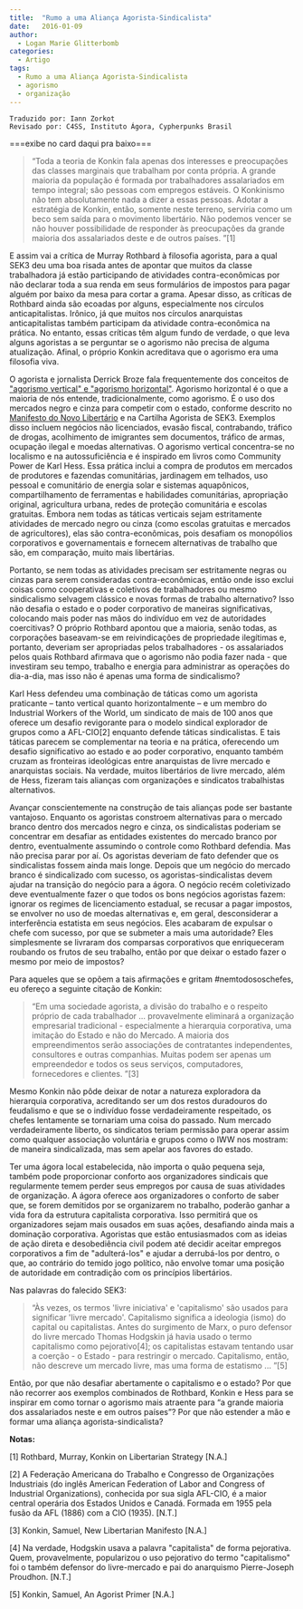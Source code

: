```yaml
---
title:  "Rumo a uma Aliança Agorista-Sindicalista"
date:   2016-01-09
author:
  - Logan Marie Glitterbomb
categories:
  - Artigo
tags:
  - Rumo a uma Aliança Agorista-Sindicalista  
  - agorismo
  - organização
---
```

```
Traduzido por: Iann Zorkot
Revisado por: C4SS, Instituto Ágora, Cypherpunks Brasil
```
===exibe no card daqui pra baixo===

> “Toda a teoria de Konkin fala apenas dos interesses e preocupações das classes marginais que trabalham por conta própria. A grande maioria da população é formada por trabalhadores assalariados em tempo integral; são pessoas com empregos estáveis. O Konkinismo não tem absolutamente nada a dizer a essas pessoas. Adotar a estratégia de Konkin, então, somente neste terreno, serviria como um beco sem saída para o movimento libertário. Não podemos vencer se não houver possibilidade de responder às preocupações da grande maioria dos assalariados deste e de outros países. ”[1]

E assim vai a crítica de Murray Rothbard à filosofia agorista, para a qual SEK3 deu uma boa risada antes de apontar que muitos da classe trabalhadora já estão participando de atividades contra-econômicas por não declarar toda a sua renda em seus formulários de impostos para pagar alguém por baixo da mesa para cortar a grama. Apesar disso, as críticas de Rothbard ainda são ecoadas por alguns, especialmente nos círculos anticapitalistas. Irônico, já que muitos nos círculos anarquistas anticapitalistas também participam da atividade contra-econômica na prática. No entanto, essas críticas têm algum fundo de verdade, o que leva alguns agoristas a se perguntar se o agorismo não precisa de alguma atualização. Afinal, o próprio Konkin acreditava que o agorismo era uma filosofia viva.

O agorista e jornalista Derrick Broze fala frequentemente dos conceitos de ["agorismo vertical" e "agorismo horizontal"](/agorismo-vertical-horizontal). Agorismo horizontal é o que a maioria de nós entende, tradicionalmente, como agorismo. É o uso dos mercados negro e cinza para competir com o estado, conforme descrito no [Manifesto do Novo Libertário](https://libertyzine.blogspot.com/2007/03/o-manifesto-do-novo-libertrio-samuel.htmlhttps:/) e na Cartilha Agorista de SEK3. Exemplos disso incluem negócios não licenciados, evasão fiscal, contrabando, tráfico de drogas, acolhimento de imigrantes sem documentos, tráfico de armas, ocupação ilegal e moedas alternativas. O agorismo vertical concentra-se no localismo e na autossuficiência e é inspirado em livros como Community Power de Karl Hess. Essa prática inclui a compra de produtos em mercados de produtores e fazendas comunitárias, jardinagem em telhados, uso pessoal e comunitário de energia solar e sistemas aquapônicos, compartilhamento de ferramentas e habilidades comunitárias, apropriação original, agricultura urbana, redes de proteção comunitária e escolas gratuitas. Embora nem todas as táticas verticais sejam estritamente atividades de mercado negro ou cinza (como escolas gratuitas e mercados de agricultores), elas são contra-econômicas, pois desafiam os monopólios corporativos e governamentais e fornecem alternativas de trabalho que são, em comparação, muito mais libertárias.

Portanto, se nem todas as atividades precisam ser estritamente negras ou cinzas para serem consideradas contra-econômicas, então onde isso exclui coisas como cooperativas e coletivos de trabalhadores ou mesmo sindicalismo selvagem clássico e novas formas de trabalho alternativo? Isso não desafia o estado e o poder corporativo de maneiras significativas, colocando mais poder nas mãos do indivíduo em vez de autoridades coercitivas? O próprio Rothbard apontou que a maioria, senão todas, as corporações baseavam-se em reivindicações de propriedade ilegítimas e, portanto, deveriam ser apropriadas pelos trabalhadores - os assalariados pelos quais Rothbard afirmava que o agorismo não podia fazer nada - que investiram seu tempo, trabalho e energia para administrar as operações do dia-a-dia, mas isso não é apenas uma forma de sindicalismo?

Karl Hess defendeu uma combinação de táticas como um agorista praticante – tanto vertical quanto horizontalmente – e um membro do Industrial Workers of the World, um sindicato de mais de 100 anos que oferece um desafio revigorante para o modelo sindical explorador de grupos como a AFL-CIO[2] enquanto defende táticas sindicalistas. E tais táticas parecem se complementar na teoria e na prática, oferecendo um desafio significativo ao estado e ao poder corporativo, enquanto também cruzam as fronteiras ideológicas entre anarquistas de livre mercado e anarquistas sociais. Na verdade, muitos libertários de livre mercado, além de Hess, fizeram tais alianças com organizações e sindicatos trabalhistas alternativos.

Avançar conscientemente na construção de tais alianças pode ser bastante vantajoso. Enquanto os agoristas constroem alternativas para o mercado branco dentro dos mercados negro e cinza, os sindicalistas poderiam se concentrar em desafiar as entidades existentes do mercado branco por dentro, eventualmente assumindo o controle como Rothbard defendia. Mas não precisa parar por aí. Os agoristas deveriam de fato defender que os sindicalistas fossem ainda mais longe. Depois que um negócio do mercado branco é sindicalizado com sucesso, os agoristas-sindicalistas devem ajudar na transição do negócio para a ágora. O negócio recém coletivizado deve eventualmente fazer o que todos os bons negócios agoristas fazem: ignorar os regimes de licenciamento estadual, se recusar a pagar impostos, se envolver no uso de moedas alternativas e, em geral, desconsiderar a interferência estatista em seus negócios. Eles acabaram de expulsar o chefe com sucesso, por que se submeter a mais uma autoridade? Eles simplesmente se livraram dos comparsas corporativos que enriqueceram roubando os frutos de seu trabalho, então por que deixar o estado fazer o mesmo por meio de impostos?

Para aqueles que se opõem a tais afirmações e gritam #nemtodososchefes, eu ofereço a seguinte citação de Konkin:

> “Em uma sociedade agorista, a divisão do trabalho e o respeito próprio de cada trabalhador ... provavelmente eliminará a organização empresarial tradicional - especialmente a hierarquia corporativa, uma imitação do Estado e não do Mercado. A maioria dos empreendimentos serão associações de contratantes independentes, consultores e outras companhias. Muitas podem ser apenas um empreendedor e todos os seus serviços, computadores, fornecedores e clientes. ”[3]

Mesmo Konkin não pôde deixar de notar a natureza exploradora da hierarquia corporativa, acreditando ser um dos restos duradouros do feudalismo e que se o indivíduo fosse verdadeiramente respeitado, os chefes lentamente se tornariam uma coisa do passado. Num mercado verdadeiramente liberto, os sindicatos teriam permissão para operar assim como qualquer associação voluntária e grupos como o IWW nos mostram: de maneira sindicalizada, mas sem apelar aos favores do estado.

Ter uma ágora local estabelecida, não importa o quão pequena seja, também pode proporcionar conforto aos organizadores sindicais que regularmente temem perder seus empregos por causa de suas atividades de organização. A ágora oferece aos organizadores o conforto de saber que, se forem demitidos por se organizarem no trabalho, poderão ganhar a vida fora da estrutura capitalista corporativa. Isso permitirá que os organizadores sejam mais ousados em suas ações, desafiando ainda mais a dominação corporativa. Agoristas que estão entusiasmados com as ideias de ação direta e desobediência civil podem até decidir aceitar empregos corporativos a fim de "adulterá-los" e ajudar a derrubá-los por dentro, o que, ao contrário do temido jogo político, não envolve tomar uma posição de autoridade em contradição com os princípios libertários.

Nas palavras do falecido SEK3:

> “Às vezes, os termos 'livre iniciativa' e 'capitalismo' são usados para significar 'livre mercado'. Capitalismo significa a ideologia (ismo) do capital ou capitalistas. Antes do surgimento de Marx, o puro defensor do livre mercado Thomas Hodgskin já havia usado o termo capitalismo como pejorativo[4]; os capitalistas estavam tentando usar a coerção - o Estado - para restringir o mercado. Capitalismo, então, não descreve um mercado livre, mas uma forma de estatismo ... ”[5]

Então, por que não desafiar abertamente o capitalismo e o estado? Por que não recorrer aos exemplos combinados de Rothbard, Konkin e Hess para se inspirar em como tornar o agorismo mais atraente para “a grande maioria dos assalariados neste e em outros países”? Por que não estender a mão e formar uma aliança agorista-sindicalista?

**Notas:**

[1] Rothbard, Murray, Konkin on Libertarian Strategy [N.A.]

[2] A Federação Americana do Trabalho e Congresso de Organizações Industriais (do inglês American Federation of Labor and Congress of Industrial Organizations), conhecida por sua sigla AFL-CIO, é a maior central operária dos Estados Unidos e Canadá. Formada em 1955 pela fusão da AFL (1886) com a CIO (1935). [N.T.]

[3] Konkin, Samuel, New Libertarian Manifesto [N.A.]

[4] Na verdade, Hodgskin usava a palavra "capitalista" de forma pejorativa. Quem, provavelmente, popularizou o uso pejorativo do termo "capitalismo" foi o também defensor do livre-mercado e pai do anarquismo Pierre-Joseph Proudhon. [N.T.]

[5] Konkin, Samuel, An Agorist Primer [N.A.]
